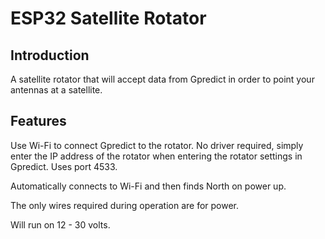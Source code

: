 # ESP32 Satellite Rotator
## Introduction
A satellite rotator that will accept data from Gpredict in order to point your antennas at a satellite.
## Features
Use Wi-Fi to connect Gpredict to the rotator. No driver required, simply enter the IP address of the rotator when entering the rotator settings in Gpredict. Uses port 4533.

Automatically connects to Wi-Fi and then finds North on power up.

The only wires required during operation are for power.

Will run on 12 - 30 volts.
